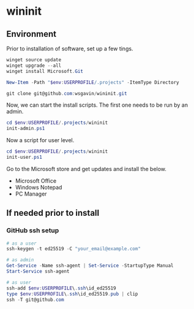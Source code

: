 # wininit

## Environment

Prior to installation of software, set up a few tings.

```powershell
winget source update
winget upgrade --all
winget install Microsoft.Git

New-Item -Path "$env:USERPROFILE/.projects" -ItemType Directory

git clone git@github.com:wsgavin/wininit.git
```

Now, we can start the install scripts. The first one needs to be run by an admin.

```powershell
cd $env:USERPROFILE/.projects/wininit
init-admin.ps1
```

Now a script for user level.

```powershell
cd $env:USERPROFILE/.projects/wininit
init-user.ps1
```

Go to the Microsoft store and get updates and install the below.

- Microsoft Office
- Windows Notepad
- PC Manager

## If needed prior to install

### GitHub ssh setup

```powershell
# as a user
ssh-keygen -t ed25519 -C "your_email@example.com"

# as admin
Get-Service -Name ssh-agent | Set-Service -StartupType Manual
Start-Service ssh-agent

# as user
ssh-add $env:USERPROFILE\.ssh\id_ed25519
type $env:USERPROFILE\.ssh\id_ed25519.pub | clip
ssh -T git@github.com
```
